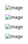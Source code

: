 ![image](https://github.com/user-attachments/assets/bfbf912c-e13d-44c5-8325-fce5bffe2db5)

![image](https://github.com/user-attachments/assets/d4171d14-47a9-4c2f-abbd-f000f0117321)

![image](https://github.com/user-attachments/assets/25d18bf2-f44b-408a-951a-29059998260e)

![image](https://github.com/user-attachments/assets/d1d78a44-93af-4995-a331-3d79ae7835b6)

